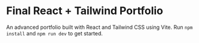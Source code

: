 # Final React + Tailwind Portfolio

An advanced portfolio built with React and Tailwind CSS using Vite.
Run `npm install` and `npm run dev` to get started.